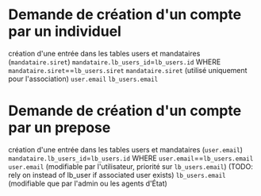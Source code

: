 # Demande de création d'un compte par un individuel
création d'une entrée dans les tables users et mandataires (`mandataire.siret`)
`mandataire.lb_users_id`=`lb_users.id` WHERE `mandataire.siret`==`lb_users.siret`
`mandataire.siret` (utilisé uniquement pour l'association)
`user.email`
`lb_users.email`

# Demande de création d'un compte par un prepose
création d'une entrée dans les tables users et mandataires (`user.email`)
`mandataire.lb_users_id`=`lb_users.id` WHERE `user.email`==`lb_users.email`
`user.email` (modifiable par l'utilisateur, priorité sur `lb_users.email`) (TODO: rely on instead of lb_user if associated user exists)
`lb_users.email` (modifiable que par l'admin ou les agents d'État)
